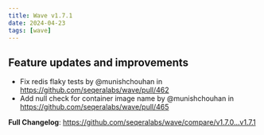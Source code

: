 ```yaml
---
title: Wave v1.7.1
date: 2024-04-23
tags: [wave]
---
```


## Feature updates and improvements

- Fix redis flaky tests by @munishchouhan in https://github.com/seqeralabs/wave/pull/462
- Add null check for container image name by @munishchouhan in https://github.com/seqeralabs/wave/pull/465

**Full Changelog**: https://github.com/seqeralabs/wave/compare/v1.7.0...v1.7.1
